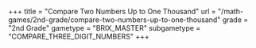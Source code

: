+++
title = "Compare Two Numbers Up to One Thousand"
url = "/math-games/2nd-grade/compare-two-numbers-up-to-one-thousand"
grade = "2nd Grade"
gametype = "BRIX_MASTER"
subgametype = "COMPARE_THREE_DIGIT_NUMBERS"
+++